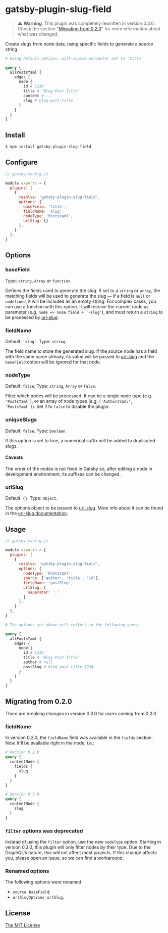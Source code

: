 # gatsby-plugin-slug-field

> ⚠️ __Warning__: This plugin was completely rewritten in version 0.3.0. Check
> the section "[Migrating from 0.2.0](#migrating-from-020)" for more
> information about what was changed.

Create slugs from node data, using specific fields to generate a source string.

```graphql
# Using default options, with source parameter set to 'title'

query {
  allPostsYaml {
    edges {
      node {
        id # 1234
        title # 'Blog Post Title'
        content # ...
        slug # blog-post-title
      }
    }
  }
}
```

## Install

```bash
$ npm install gatsby-plugin-slug-field
```

## Configure

```javascript
// gatsby-config.js

module.exports = {
  plugins: [
    {
      resolve: 'gatsby-plugin-slug-field',
      options: {
        baseField: 'title',
        fieldName: 'slug',
        nodeType: 'PostsYaml',
        urlSlug: {}
      },
    }
  ],
}
```

## Options

### baseField

Type: `string`, `Array` or `function`.

Defines the fields used to generate the slug. If set to a `string` or `array`,
the matching fields will be used to generate the slug — if a field is `null` or
`undefined`, it will be included as an empty string. For complex cases, you can
use a function with this option. It will receive the current node as parameter
(e.g. `node => node.field + '-slug'`), and must return a `string` to be
processed by [url-slug](https://github.com/stldo/url-slug).

### fieldName

Default: `'slug'`. Type: `string`.

The field name to store the generated slug. If the source node has a field with
the same name already, its value will be passed to
[url-slug](https://github.com/stldo/url-slug) and the `baseField` option will be
ignored for that node.

### nodeType

Default: `false`. Type: `string`, `Array` or `false`.

Filter which nodes will be processed. It can be a single node type (e.g.
`'PostsYaml'`), or an array of node types (e.g. `['AuthorsYaml', 'PostsYaml']`).
Set it to `false` to disable the plugin.

### uniqueSlugs

Default: `false`. Type: `boolean`.

If this option is set to true, a numerical suffix will be added to duplicated
slugs.

#### Caveats

The order of the nodes is not fixed in Gatsby so, after editing a node in
development environment, its suffixes can be changed.

### urlSlug

Default: `{}`. Type: `Object`.

The options object to be passed to
[url-slug](https://github.com/stldo/url-slug). More info about it can be found
in the [url-slug documentation](https://github.com/stldo/url-slug#readme).

## Usage

```javascript
// gatsby-config.js

module.exports = {
  plugins: [
    {
      resolve: 'gatsby-plugin-slug-field',
      options: {
        nodeType: 'PostsYaml',
        source: ['author', 'title', 'id'],
        fieldName: 'postSlug',
        urlSlug: {
          separator: '_'
        }
      },
    }
  ],
}
```

```graphql
# The options set above will reflect in the following query

query {
  allPostsYaml {
    edges {
      node {
        id # 1234
        title # 'Blog Post Title'
        author # null
        postSlug # blog_post_title_1234
      }
    }
  }
}
```

## Migrating from 0.2.0

There are breaking changes in version 0.3.0 for users coming from 0.2.0.

### fieldName

In version 0.2.0, the `fieldName` field was available in the `fields` section.
Now, it'll be available right in the node, i.e.:

```graphql
# Version 0.2.0
query {
  contentNode {
    fields {
      slug
    }
  }
}

# Version 0.3.0
query {
  contentNode {
    slug
  }
}
```

### `filter` options was deprecated

Instead of using the `filter` option, use the new `nodeType` option. Starting in
version 0.3.0, this plugin will only filter nodes by their type. Due to the
GraphQL's nature, this will not affect most projects. If this change affects
you, please open an issue, so we can find a workaround.

### Renamed options

The following options were renamed:

- `source`: `baseField`;
- `urlSlugOptions`: `urlSlug`.

## License

[The MIT License](./LICENSE)
